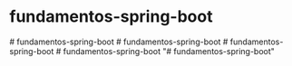 # fundamentos-spring-boot
#   f u n d a m e n t o s - s p r i n g - b o o t  
 #   f u n d a m e n t o s - s p r i n g - b o o t  
 #   f u n d a m e n t o s - s p r i n g - b o o t  
 #   f u n d a m e n t o s - s p r i n g - b o o t  
 "# fundamentos-spring-boot"  
